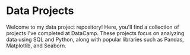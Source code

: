 # Data Projects

Welcome to my data project repository! Here, you'll find a collection of projects I've completed at DataCamp. These projects focus on analyzing data using SQL and Python, along with popular libraries such as Pandas, Matplotlib, and Seaborn.
